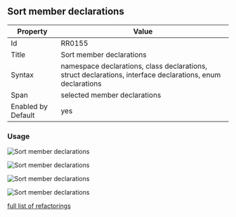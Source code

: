 ## Sort member declarations

Property | Value
--- | ---
Id|RR0155
Title|Sort member declarations
Syntax|namespace declarations, class declarations, struct declarations, interface declarations, enum declarations
Span|selected member declarations
Enabled by Default|yes

### Usage

![Sort member declarations](../../images/refactorings/SortMembersByKind.png)

![Sort member declarations](../../images/refactorings/SortMembersByName.png)

![Sort member declarations](../../images/refactorings/SortEnumMembersByName.png)

![Sort member declarations](../../images/refactorings/SortEnumMembersByValue.png)

[full list of refactorings](Refactorings.md)